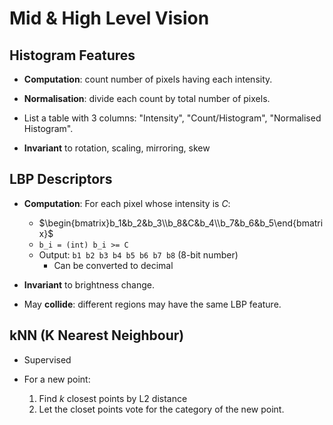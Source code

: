 # Mid & High Level Vision

## Histogram Features

- **Computation**: count number of pixels having each intensity.
- **Normalisation**: divide each count by total number of pixels.
- List a table with 3 columns: "Intensity", "Count/Histogram", "Normalised Histogram".

- **Invariant** to rotation, scaling, mirroring, skew

## LBP Descriptors 

- **Computation**: For each pixel whose intensity is $C$:
  - $\begin{bmatrix}b_1&b_2&b_3\\b_8&C&b_4\\b_7&b_6&b_5\end{bmatrix}$
  - `b_i = (int) b_i >= C`
  - Output: `b1 b2 b3 b4 b5 b6 b7 b8` (8-bit number)
    - Can be converted to decimal

- **Invariant** to brightness change.

- May **collide**: different regions may have the same LBP feature.

## kNN (K Nearest Neighbour)

- Supervised

- For a new point:
  1. Find $k$ closest points by L2 distance
  2. Let the closet points vote for the category of the new point.